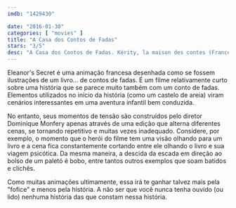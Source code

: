 ```yaml
---
imdb: "1429430"

date: "2016-01-30"
categories: [ "movies" ]
title: "A Casa dos Contos de Fadas"
stars: "3/5"
desc: "A Casa dos Contos de Fadas. Kérity, la maison des contes (France, 2009). Dirigido por Dominique Monfery. Escrito por Anik Leray, Anik Leray, Alexandre Reverend, Murielle Canta. Com Paul Bandey, Pascal Berger, Lorànt Deutsch, Joanne Farrell, Christine Flowers, David Gasman, Julie Gayet, Gonzales, Gursharan Mann."
---
```

Eleanor's Secret é uma animação francesa desenhada como se fossem ilustrações de um livro... de contos de fadas. É um filme relativamente curto sobre uma história que se parece muito também com um conto de fadas. Elementos utilizados no início da história (como um castelo de areia) viram cenários interessantes em uma aventura infantil bem conduzida.

No entanto, seus momentos de tensão são construídos pelo diretor Dominique Monfery apenas através de uma edição que alterna diferentes cenas, se tornando repetitivo e muitas vezes inadequado. Considere, por exemplo, o momento que o herói do filme tem uma visão olhando para um livro e a cena fica constantemente cortando entre ele olhando o livro e sua viagem psicótica. Da mesma maneira, a descida da escada em direção ao bolso de um paletó é bobo, entre tantos outros exemplos que soam batidos e clichês.

Como muitas animações ultimamente, essa irá te ganhar talvez mais pela "fofice" e menos pela história. A não ser que você nunca tenha ouvido (ou lido) nenhuma história das que constam nessa história.
